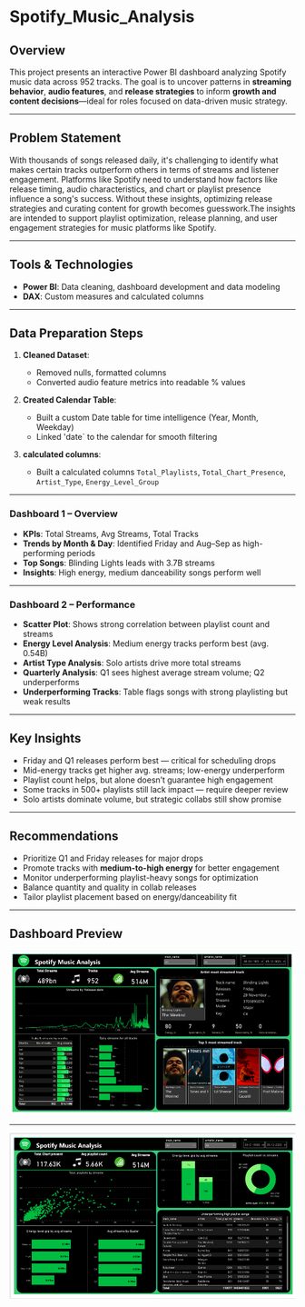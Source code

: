 # Spotify_Music_Analysis

## Overview
This project presents an interactive Power BI dashboard analyzing Spotify music data across 952 tracks. The goal is to uncover patterns in **streaming behavior**, **audio features**, and **release strategies** to inform **growth and content decisions**—ideal for roles focused on data-driven music strategy.

---

## Problem Statement
With thousands of songs released daily, it's challenging to identify what makes certain tracks outperform others in terms of streams and listener engagement. Platforms like Spotify need to understand how factors like release timing, audio characteristics, and chart or playlist presence influence a song's success. Without these insights, optimizing release strategies and curating content for growth becomes guesswork.The insights are intended to support playlist optimization, release planning, and user engagement strategies for music platforms like Spotify.

---

## Tools & Technologies
- **Power BI**: Data cleaning, dashboard development and data modeling  
- **DAX**: Custom measures and calculated columns  

---

## Data Preparation Steps
1. **Cleaned Dataset**:
   - Removed nulls, formatted columns 
   - Converted audio feature metrics into readable % values

2. **Created Calendar Table**:
   - Built a custom Date table for time intelligence (Year, Month, Weekday)
   - Linked 'date` to the calendar for smooth filtering

2. **calculated columns**:
   - Built a calculated columns `Total_Playlists`, `Total_Chart_Presence`, `Artist_Type`, `Energy_Level_Group`
  
---

### **Dashboard 1 – Overview**
- **KPIs**: Total Streams, Avg Streams, Total Tracks  
- **Trends by Month & Day**: Identified Friday and Aug–Sep as high-performing periods  
- **Top Songs**: Blinding Lights leads with 3.7B streams  
- **Insights**: High energy, medium danceability songs perform well

---

###  **Dashboard 2 – Performance**
- **Scatter Plot**: Shows strong correlation between playlist count and streams  
- **Energy Level Analysis**: Medium energy tracks perform best (avg. 0.54B)  
- **Artist Type Analysis**: Solo artists drive more total streams  
- **Quarterly Analysis**: Q1 sees highest average stream volume; Q2 underperforms  
- **Underperforming Tracks**: Table flags songs with strong playlisting but weak results
---
## Key Insights
- Friday and Q1 releases perform best — critical for scheduling drops  
- Mid-energy tracks get higher avg. streams; low-energy underperform  
- Playlist count helps, but alone doesn’t guarantee high engagement  
- Some tracks in 500+ playlists still lack impact — require deeper review  
- Solo artists dominate volume, but strategic collabs still show promise

---

## Recommendations
- Prioritize Q1 and Friday releases for major drops  
- Promote tracks with **medium-to-high energy** for better engagement  
- Monitor underperforming playlist-heavy songs for optimization  
- Balance quantity and quality in collab releases  
- Tailor playlist placement based on energy/danceability fit

---

## Dashboard Preview

 ![Overview](Images/Overview.png)

---

 ![Overview](Images/Performance.png)
